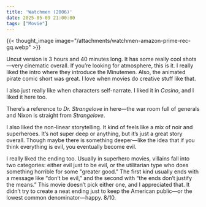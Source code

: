 ```yaml
---
title: 'Watchmen (2006)'
date: 2025-05-09 21:00:00
tags: ["Movie"]
---
```


{{< thought_image image="/attachments/watchmen-amazon-prime-rec-gq.webp" >}}
 

Uncut version is 3 hours and 40 minutes long. It has some really cool shots—very cinematic overall. If you’re looking for atmosphere, this is it. I really liked the intro where they introduce the Minutemen. Also, the animated pirate comic short was great. I love when movies do creative stuff like that.

I also just really like when characters self-narrate. I liked it in *Casino*, and I liked it here too.

There’s a reference to *Dr. Strangelove* in here—the war room full of generals and Nixon is straight from *Strangelove*.

I also liked the non-linear storytelling. It kind of feels like a mix of noir and superheroes. It’s not super deep or anything, but it’s just a great story overall. Though maybe there is something deeper—like the idea that if you think everything is evil, you eventually become evil.

I really liked the ending too. Usually in superhero movies, villains fall into two categories: either evil just to be evil, or the utilitarian type who does something horrible for some "greater good." The first kind usually ends with a message like “don’t be evil,” and the second with “the ends don’t justify the means.” This movie doesn’t pick either one, and I appreciated that. It didn’t try to create a neat ending just to keep the American public—or the lowest common denominator—happy. 8/10.
